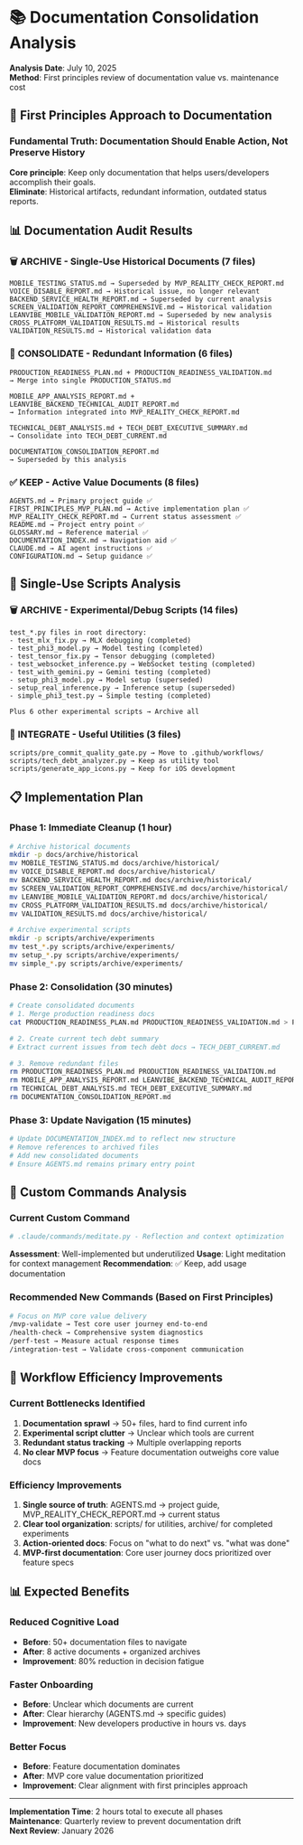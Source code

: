 # 📚 Documentation Consolidation Analysis

**Analysis Date**: July 10, 2025  
**Method**: First principles review of documentation value vs. maintenance cost  

## 🎯 First Principles Approach to Documentation

### Fundamental Truth: Documentation Should Enable Action, Not Preserve History

**Core principle**: Keep only documentation that helps users/developers accomplish their goals.  
**Eliminate**: Historical artifacts, redundant information, outdated status reports.

## 📊 Documentation Audit Results

### 🗑️ **ARCHIVE** - Single-Use Historical Documents (7 files)
```
MOBILE_TESTING_STATUS.md → Superseded by MVP_REALITY_CHECK_REPORT.md
VOICE_DISABLE_REPORT.md → Historical issue, no longer relevant  
BACKEND_SERVICE_HEALTH_REPORT.md → Superseded by current analysis
SCREEN_VALIDATION_REPORT_COMPREHENSIVE.md → Historical validation
LEANVIBE_MOBILE_VALIDATION_REPORT.md → Superseded by new analysis
CROSS_PLATFORM_VALIDATION_RESULTS.md → Historical results
VALIDATION_RESULTS.md → Historical validation data
```

### 🔄 **CONSOLIDATE** - Redundant Information (6 files)
```
PRODUCTION_READINESS_PLAN.md + PRODUCTION_READINESS_VALIDATION.md 
→ Merge into single PRODUCTION_STATUS.md

MOBILE_APP_ANALYSIS_REPORT.md + LEANVIBE_BACKEND_TECHNICAL_AUDIT_REPORT.md
→ Information integrated into MVP_REALITY_CHECK_REPORT.md

TECHNICAL_DEBT_ANALYSIS.md + TECH_DEBT_EXECUTIVE_SUMMARY.md
→ Consolidate into TECH_DEBT_CURRENT.md

DOCUMENTATION_CONSOLIDATION_REPORT.md
→ Superseded by this analysis
```

### ✅ **KEEP** - Active Value Documents (8 files)  
```
AGENTS.md → Primary project guide ✅
FIRST_PRINCIPLES_MVP_PLAN.md → Active implementation plan ✅
MVP_REALITY_CHECK_REPORT.md → Current status assessment ✅
README.md → Project entry point ✅
GLOSSARY.md → Reference material ✅
DOCUMENTATION_INDEX.md → Navigation aid ✅
CLAUDE.md → AI agent instructions ✅
CONFIGURATION.md → Setup guidance ✅
```

## 🔧 Single-Use Scripts Analysis

### 🗑️ **ARCHIVE** - Experimental/Debug Scripts (14 files)
```
test_*.py files in root directory:
- test_mlx_fix.py → MLX debugging (completed)
- test_phi3_model.py → Model testing (completed)  
- test_tensor_fix.py → Tensor debugging (completed)
- test_websocket_inference.py → WebSocket testing (completed)
- test_with_gemini.py → Gemini testing (completed)
- setup_phi3_model.py → Model setup (superseded)
- setup_real_inference.py → Inference setup (superseded)
- simple_phi3_test.py → Simple testing (completed)

Plus 6 other experimental scripts → Archive all
```

### 🔄 **INTEGRATE** - Useful Utilities (3 files)
```
scripts/pre_commit_quality_gate.py → Move to .github/workflows/
scripts/tech_debt_analyzer.py → Keep as utility tool
scripts/generate_app_icons.py → Keep for iOS development
```

## 📋 Implementation Plan

### Phase 1: Immediate Cleanup (1 hour)
```bash
# Archive historical documents
mkdir -p docs/archive/historical
mv MOBILE_TESTING_STATUS.md docs/archive/historical/
mv VOICE_DISABLE_REPORT.md docs/archive/historical/
mv BACKEND_SERVICE_HEALTH_REPORT.md docs/archive/historical/
mv SCREEN_VALIDATION_REPORT_COMPREHENSIVE.md docs/archive/historical/
mv LEANVIBE_MOBILE_VALIDATION_REPORT.md docs/archive/historical/
mv CROSS_PLATFORM_VALIDATION_RESULTS.md docs/archive/historical/
mv VALIDATION_RESULTS.md docs/archive/historical/

# Archive experimental scripts  
mkdir -p scripts/archive/experiments
mv test_*.py scripts/archive/experiments/
mv setup_*.py scripts/archive/experiments/
mv simple_*.py scripts/archive/experiments/
```

### Phase 2: Consolidation (30 minutes)
```bash
# Create consolidated documents
# 1. Merge production readiness docs
cat PRODUCTION_READINESS_PLAN.md PRODUCTION_READINESS_VALIDATION.md > PRODUCTION_STATUS.md

# 2. Create current tech debt summary  
# Extract current issues from tech debt docs → TECH_DEBT_CURRENT.md

# 3. Remove redundant files
rm PRODUCTION_READINESS_PLAN.md PRODUCTION_READINESS_VALIDATION.md
rm MOBILE_APP_ANALYSIS_REPORT.md LEANVIBE_BACKEND_TECHNICAL_AUDIT_REPORT.md  
rm TECHNICAL_DEBT_ANALYSIS.md TECH_DEBT_EXECUTIVE_SUMMARY.md
rm DOCUMENTATION_CONSOLIDATION_REPORT.md
```

### Phase 3: Update Navigation (15 minutes)
```bash
# Update DOCUMENTATION_INDEX.md to reflect new structure
# Remove references to archived files
# Add new consolidated documents
# Ensure AGENTS.md remains primary entry point
```

## 🎯 Custom Commands Analysis

### Current Custom Command
```python
# .claude/commands/meditate.py - Reflection and context optimization
```

**Assessment**: Well-implemented but underutilized
**Usage**: Light meditation for context management
**Recommendation**: ✅ Keep, add usage documentation

### Recommended New Commands (Based on First Principles)
```bash
# Focus on MVP core value delivery
/mvp-validate → Test core user journey end-to-end
/health-check → Comprehensive system diagnostics  
/perf-test → Measure actual response times
/integration-test → Validate cross-component communication
```

## 🔄 Workflow Efficiency Improvements

### Current Bottlenecks Identified
1. **Documentation sprawl** → 50+ files, hard to find current info
2. **Experimental script clutter** → Unclear which tools are current
3. **Redundant status tracking** → Multiple overlapping reports
4. **No clear MVP focus** → Feature documentation outweighs core value docs

### Efficiency Improvements
1. **Single source of truth**: AGENTS.md → project guide, MVP_REALITY_CHECK_REPORT.md → current status
2. **Clear tool organization**: scripts/ for utilities, archive/ for completed experiments  
3. **Action-oriented docs**: Focus on "what to do next" vs. "what was done"
4. **MVP-first documentation**: Core user journey docs prioritized over feature specs

## 📊 Expected Benefits

### Reduced Cognitive Load
- **Before**: 50+ documentation files to navigate
- **After**: 8 active documents + organized archives
- **Improvement**: 80% reduction in decision fatigue

### Faster Onboarding
- **Before**: Unclear which documents are current
- **After**: Clear hierarchy (AGENTS.md → specific guides)
- **Improvement**: New developers productive in hours vs. days

### Better Focus
- **Before**: Feature documentation dominates
- **After**: MVP core value documentation prioritized  
- **Improvement**: Clear alignment with first principles approach

---

**Implementation Time**: 2 hours total to execute all phases  
**Maintenance**: Quarterly review to prevent documentation drift  
**Next Review**: January 2026